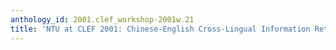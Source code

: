 ```yaml
---
anthology_id: 2001.clef_workshop-2001w.21
title: 'NTU at CLEF 2001: Chinese-English Cross-Lingual Information Retrieval'
---
```


